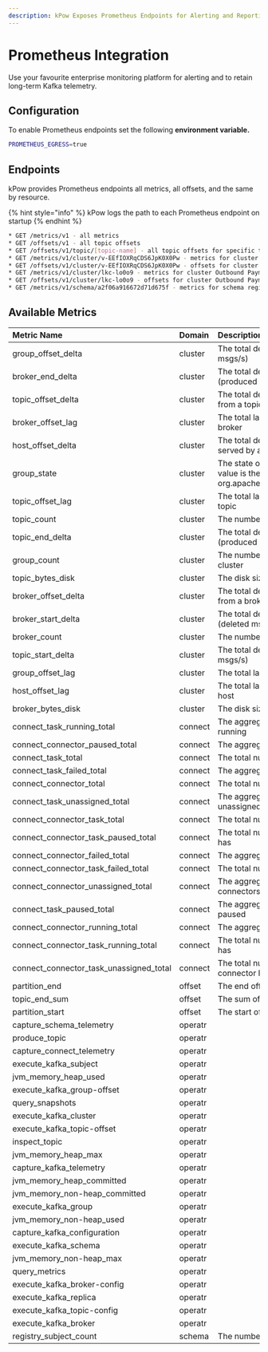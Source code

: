 ```yaml
---
description: kPow Exposes Prometheus Endpoints for Alerting and Reporting
---
```


# Prometheus Integration

Use your favourite enterprise monitoring platform for alerting and to retain long-term Kafka telemetry.

## Configuration

To enable Prometheus endpoints set the following **environment variable.**

```bash
PROMETHEUS_EGRESS=true
```

## Endpoints

kPow provides Prometheus endpoints all metrics, all offsets, and the same by resource.

{% hint style="info" %}
kPow logs the path to each Prometheus endpoint on startup
{% endhint %}

```bash
* GET /metrics/v1 - all metrics
* GET /offsets/v1 - all topic offsets
* GET /offsets/v1/topic/[topic-name] - all topic offsets for specific topic, all clusters
* GET /metrics/v1/cluster/v-EEfIOXRqCDS6JpK0X0Pw - metrics for cluster Trade Book (Staging)
* GET /offsets/v1/cluster/v-EEfIOXRqCDS6JpK0X0Pw - offsets for cluster Trade Book (Staging)
* GET /metrics/v1/cluster/lkc-lo0o9 - metrics for cluster Outbound Payments (Staging)
* GET /offsets/v1/cluster/lkc-lo0o9 - offsets for cluster Outbound Payments (Staging)
* GET /metrics/v1/schema/a2f06a916672d71d675f - metrics for schema registry
```

## Available Metrics

| Metric Name | Domain | Description |  |
| :--- | :--- | :--- | :--- |
| group\_offset\_delta | cluster | The total delta of offsets of a group \(consumed msgs/s\) |  |
| broker\_end\_delta | cluster | The total delta of end offsets of a broker \(produced msgs/s\) |  |
| topic\_offset\_delta | cluster | The total delta of all assignment offsets reading from a topic \(consumed msgs/s\) |  |
| broker\_offset\_lag | cluster | The total lag of all assignments reading from a broker |  |
| host\_offset\_delta | cluster | The total delta of all group member offsets served by a host \(consumed msgs/s\) |  |
| group\_state | cluster | The state of the consumer group, where the value is the ordinal of org.apache.kafka.common.ConsumerGroupState |  |
| topic\_offset\_lag | cluster | The total lag of all assignments reading from a topic |  |
| topic\_count | cluster | The number of topics in the Kafka cluster |  |
| topic\_end\_delta | cluster | The total delta of end offsets of a topic \(produced msgs/s\) |  |
| group\_count | cluster | The number of consumer groups in the Kafka cluster |  |
| topic\_bytes\_disk | cluster | The disk size in bytes of a topic |  |
| broker\_offset\_delta | cluster | The total delta of all assignment offsets reading from a broker \(consumed msgs/s\) |  |
| broker\_start\_delta | cluster | The total delta of start offsets of a broker \(deleted msgs/s\) |  |
| broker\_count | cluster | The number of brokers in the Kafka cluster |  |
| topic\_start\_delta | cluster | The total delta of start offsets of a topic \(deleted msgs/s\) |  |
| group\_offset\_lag | cluster | The total lag of all assignments of a group |  |
| host\_offset\_lag | cluster | The total lag of all group members served by a host |  |
| broker\_bytes\_disk | cluster | The disk size in bytes of a broker |  |
| connect\_task\_running\_total | connect | The aggregate number of connector tasks running |  |
| connect\_connector\_paused\_total | connect | The aggregate number of paused connectors |  |
| connect\_task\_total | connect | The total number of connector tasks |  |
| connect\_task\_failed\_total | connect | The aggregate number of connector tasks failed |  |
| connect\_connector\_total | connect | The total number of connectors |  |
| connect\_task\_unassigned\_total | connect | The aggregate number of connector tasks unassigned |  |
| connect\_connector\_task\_total | connect | The total number of tasks a connector has |  |
| connect\_connector\_task\_paused\_total | connect | The total number of paused tasks a connector has |  |
| connect\_connector\_failed\_total | connect | The aggregate number of failed connectors |  |
| connect\_connector\_task\_failed\_total | connect | The total number of failed tasks a connector has |  |
| connect\_connector\_unassigned\_total | connect | The aggregate number of unassigned connectors |  |
| connect\_task\_paused\_total | connect | The aggregate number of connector tasks paused |  |
| connect\_connector\_running\_total | connect | The aggregate number of running connectors |  |
| connect\_connector\_task\_running\_total | connect | The total number of running tasks a connector has |  |
| connect\_connector\_task\_unassigned\_total | connect | The total number of unassigned tasks a connector has |  |
| partition\_end | offset | The end offset of a topic partition |  |
| topic\_end\_sum | offset | The sum of all partition end offsets of a topic |  |
| partition\_start | offset | The start offset of a topic partition |  |
| capture\_schema\_telemetry | operatr |  |  |
| produce\_topic | operatr |  |  |
| capture\_connect\_telemetry | operatr |  |  |
| execute\_kafka\_subject | operatr |  |  |
| jvm\_memory\_heap\_used | operatr |  |  |
| execute\_kafka\_group-offset | operatr |  |  |
| query\_snapshots | operatr |  |  |
| execute\_kafka\_cluster | operatr |  |  |
| execute\_kafka\_topic-offset | operatr |  |  |
| inspect\_topic | operatr |  |  |
| jvm\_memory\_heap\_max | operatr |  |  |
| capture\_kafka\_telemetry | operatr |  |  |
| jvm\_memory\_heap\_committed | operatr |  |  |
| jvm\_memory\_non-heap\_committed | operatr |  |  |
| execute\_kafka\_group | operatr |  |  |
| jvm\_memory\_non-heap\_used | operatr |  |  |
| capture\_kafka\_configuration | operatr |  |  |
| execute\_kafka\_schema | operatr |  |  |
| jvm\_memory\_non-heap\_max | operatr |  |  |
| query\_metrics | operatr |  |  |
| execute\_kafka\_broker-config | operatr |  |  |
| execute\_kafka\_replica | operatr |  |  |
| execute\_kafka\_topic-config | operatr |  |  |
| execute\_kafka\_broker | operatr |  |  |
| registry\_subject\_count | schema | The number of subjects in the schema registry |  |

